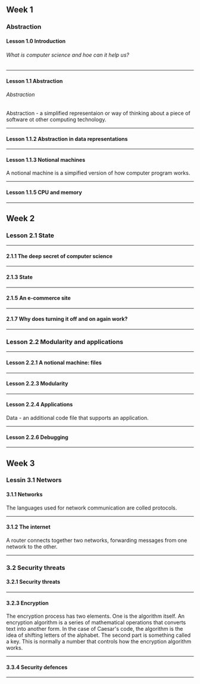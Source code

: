 ## Week 1

### Abstraction

#### Lesson 1.0 Introduction

<h6>What is computer science and hoe can it help us?</h6>

---

#### Lesson 1.1 Abstraction

<h6>Abstraction</h6>

Abstraction - a simplified representaion or way of thinking about a piece of software ot other computing technology.

---

#### Lesson 1.1.2 Abstraction in data representations

---

#### Lesson 1.1.3 Notional machines

A notional machine is a simpified version of how computer program works.

---

#### Lesson 1.1.5 CPU and memory

---

## Week 2

### Lesson 2.1 State

---

#### 2.1.1 The deep secret of computer science

---

#### 2.1.3 State

---

#### 2.1.5 An e-commerce site

---

#### 2.1.7 Why does turning it off and on again work?

---

### Lesson 2.2 Modularity and applications

---

#### Lesson 2.2.1 A notional machine: files

---

#### Lesson 2.2.3 Modularity

---

#### Lesson 2.2.4 Applications

Data - an additional code file that supports an application.

---

#### Lesson 2.2.6 Debugging

---

## Week 3

### Lessin 3.1 Networs

#### 3.1.1 Networks

The languages used for network communication are colled protocols.

---

#### 3.1.2 The internet

A router connects together two networks, forwarding messages from one network to the other.

---

### 3.2 Security threats

#### 3.2.1 Security threats

---

#### 3.2.3 Encryption

The encryption process has two elements. One is the algorithm itself. An encryption algorithm is a series of mathematical operations that converts text into another form. In the case of Caesar's code, the algorithm is the idea of shifting letters of the alphabet. The second part is something called a key. This is normally a number that controls how the encryption algorithm works.

---

#### 3.3.4 Security defences

---
